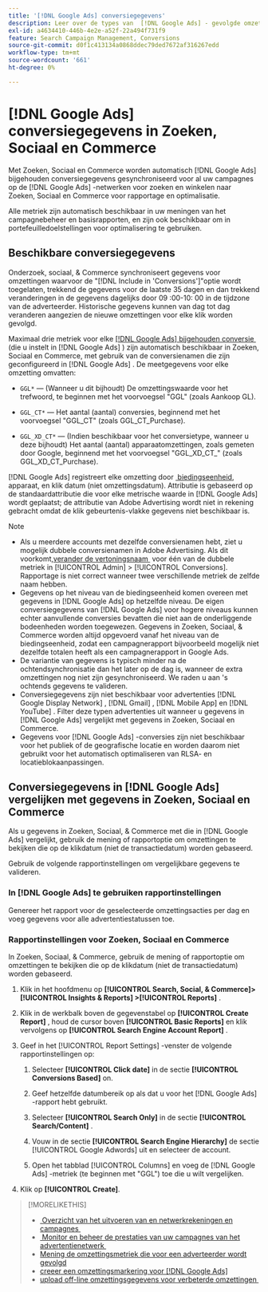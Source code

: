 ```yaml
---
title: '[!DNL Google Ads] conversiegegevens'
description: Leer over de types van  [!DNL Google Ads] - gevolgde omzettingsgegevens beschikbaar in Onderzoek, Sociale, & Commerce.
exl-id: a4634410-446b-4e2e-a52f-22a494f731f9
feature: Search Campaign Management, Conversions
source-git-commit: d0f1c413134a0868ddec79ded7672af316267edd
workflow-type: tm+mt
source-wordcount: '661'
ht-degree: 0%

---
```


# [!DNL Google Ads] conversiegegevens in Zoeken, Sociaal en Commerce

Met Zoeken, Sociaal en Commerce worden automatisch [!DNL Google Ads] bijgehouden conversiegegevens gesynchroniseerd voor al uw campagnes op de [!DNL Google Ads] -netwerken voor zoeken en winkelen naar Zoeken, Sociaal en Commerce voor rapportage en optimalisatie.

Alle metriek zijn automatisch beschikbaar in uw meningen van het campagnebeheer en basisrapporten, en zijn ook beschikbaar om in portefeuilledoelstellingen voor optimalisering te gebruiken.

## Beschikbare conversiegegevens

Onderzoek, sociaal, &amp; Commerce synchroniseert gegevens voor omzettingen waarvoor de &quot;[!DNL Include in 'Conversions']&quot;optie wordt toegelaten, trekkend de gegevens voor de laatste 35 dagen en dan trekkend veranderingen in de gegevens dagelijks door 09 :00-10: 00 in de tijdzone van de adverteerder. Historische gegevens kunnen van dag tot dag veranderen aangezien de nieuwe omzettingen voor elke klik worden gevolgd.

Maximaal drie metriek voor elke [[!DNL Google Ads] bijgehouden conversie &#x200B;](https://support.google.com/google-ads/answer/4677036) (die u instelt in [!DNL Google Ads] ) zijn automatisch beschikbaar in Zoeken, Sociaal en Commerce, met gebruik van de conversienamen die zijn geconfigureerd in [!DNL Google Ads] . De meetgegevens voor elke omzetting omvatten:

<!--

* `<conversion-name>` &mdash; (When you track it) The conversion value for the keyword, beginning with the "GGL" prefix (such as GGL Purchase).

`CT_<conversion-name>` &mdash; The number (count) of conversions, beginning with the "GGL_CT" prefix (such as GGL_CT_Purchase).

* `XD_<conversion-name>` &mdash; (When available for the conversion type, when you track them) The number (count) of cross-device conversions, as measured by Google, beginning with the "GGL_XD_CT_" prefix (such as GGL_XD_CT_Purchase).

-->

* `GGL*` — (Wanneer u dit bijhoudt) De omzettingswaarde voor het trefwoord, te beginnen met het voorvoegsel &quot;GGL&quot; (zoals Aankoop GL).

* `GGL_CT*` — Het aantal (aantal) conversies, beginnend met het voorvoegsel &quot;GGL_CT&quot; (zoals GGL_CT_Purchase).

* `GGL_XD_CT*` — (Indien beschikbaar voor het conversietype, wanneer u deze bijhoudt) Het aantal (aantal) apparaatomzettingen, zoals gemeten door Google, beginnend met het voorvoegsel &quot;GGL_XD_CT_&quot; (zoals GGL_XD_CT_Purchase).

[!DNL Google Ads] registreert elke omzetting door [&#x200B; biedingseenheid &#x200B;](/help/search-social-commerce/glossary.md#a-b), apparaat, en klik datum (niet omzettingsdatum). Attributie is gebaseerd op de standaardattributie die voor elke metrische waarde in [!DNL Google Ads] wordt geplaatst; de attributie van Adobe Advertising wordt niet in rekening gebracht omdat de klik gebeurtenis-vlakke gegevens niet beschikbaar is.

>[!NOTE]
>
>* Als u meerdere accounts met dezelfde conversienamen hebt, ziet u mogelijk dubbele conversienamen in Adobe Advertising. Als dit voorkomt, [&#x200B; verander de vertoningsnaam &#x200B;](/help/search-social-commerce/admin/conversion-metrics/conversion-metric-edit-display-name.md) voor één van de dubbele metriek in [!UICONTROL Admin] > [!UICONTROL Conversions]. Rapportage is niet correct wanneer twee verschillende metriek de zelfde naam hebben.
>* Gegevens op het niveau van de biedingseenheid komen overeen met gegevens in [!DNL Google Ads] op hetzelfde niveau. De eigen conversiegegevens van [!DNL Google Ads] voor hogere niveaus kunnen echter aanvullende conversies bevatten die niet aan de onderliggende bodeenheden worden toegewezen. Gegevens in Zoeken, Sociaal, &amp; Commerce worden altijd opgevoerd vanaf het niveau van de biedingseenheid, zodat een campagnerapport bijvoorbeeld mogelijk niet dezelfde totalen heeft als een campagnerapport in Google Ads.
>* De variantie van gegevens is typisch minder na de ochtendsynchronisatie dan het later op de dag is, wanneer de extra omzettingen nog niet zijn gesynchroniseerd. We raden u aan &#39;s ochtends gegevens te valideren.
>* Conversiegegevens zijn niet beschikbaar voor advertenties [!DNL Google Display Network] , [!DNL Gmail] , [!DNL Mobile App] en [!DNL YouTube] . Filter deze typen advertenties uit wanneer u gegevens in [!DNL Google Ads] vergelijkt met gegevens in Zoeken, Sociaal en Commerce.
>* Gegevens voor [!DNL Google Ads] -conversies zijn niet beschikbaar voor het publiek of de geografische locatie en worden daarom niet gebruikt voor het automatisch optimaliseren van RLSA- en locatieblokaanpassingen.

## Conversiegegevens in [!DNL Google Ads] vergelijken met gegevens in Zoeken, Sociaal en Commerce

Als u gegevens in Zoeken, Sociaal, &amp; Commerce met die in [!DNL Google Ads] vergelijkt, gebruik de mening of rapportoptie om omzettingen te bekijken die op de klikdatum (niet de transactiedatum) worden gebaseerd.

Gebruik de volgende rapportinstellingen om vergelijkbare gegevens te valideren.

### In [!DNL Google Ads] te gebruiken rapportinstellingen

Genereer het rapport voor de geselecteerde omzettingsacties per dag en voeg gegevens voor alle advertentiestatussen toe.

<!-- 

1. In the main toolbar, select **[!DNL Reports] > [!DNL Report]**.

1. Select **[!DNL + Custom] > [!DNL Table]**.

1. From the left pane, specify the rows and columns in the report:
   
   1. Search for the **[!DNL Day]** field and it drag to the [!DNL Row] section.

   1. Search for the **[!DNL All conv].** field and it drag to the [!DNL Column] section.

   1. Search for the **[!DNL Conversion action]** field and it drag to the [!DNL Column] section.

1. In the report settings toolbar, select **[!DNL Filter] > [!DNL Ad status]**, and then select all boxes.

1. In the report settings toolbar, select **[!DNL Download] > [!DNL Excel .csv]**.

-->

### Rapportinstellingen voor Zoeken, Sociaal en Commerce

In Zoeken, Sociaal, &amp; Commerce, gebruik de mening of rapportoptie om omzettingen te bekijken die op de klikdatum (niet de transactiedatum) worden gebaseerd.

1. Klik in het hoofdmenu op **[!UICONTROL Search, Social, & Commerce]> [!UICONTROL Insights & Reports] >[!UICONTROL Reports]** .

1. Klik in de werkbalk boven de gegevenstabel op **[!UICONTROL Create Report]** , houd de cursor boven **[!UICONTROL Basic Reports]** en klik vervolgens op **[!UICONTROL Search Engine Account Report]** .

1. Geef in het [!UICONTROL Report Settings] -venster de volgende rapportinstellingen op:

   1. Selecteer **[!UICONTROL Click date]** in de sectie **[!UICONTROL Conversions Based]** on.

   1. Geef hetzelfde datumbereik op als dat u voor het [!DNL Google Ads] -rapport hebt gebruikt.

   1. Selecteer **[!UICONTROL Search Only]** in de sectie **[!UICONTROL Search/Content]** .

   1. Vouw in de sectie **[!UICONTROL Search Engine Hierarchy]** de sectie [!UICONTROL Google Adwords] uit en selecteer de account.

   1. Open het tabblad [!UICONTROL Columns] en voeg de [!DNL Google Ads] -metriek (te beginnen met &quot;GGL&quot;) toe die u wilt vergelijken.

1. Klik op **[!UICONTROL Create]**.

>[!MORELIKETHIS]
>
>* [&#x200B; Overzicht van het uitvoeren van en netwerkrekeningen en campagnes &#x200B;](campaign-implemention-overview.md)
>* [&#x200B; Monitor en beheer de prestaties van uw campagnes van het advertentienetwerk &#x200B;](monitor-performance-campaigns.md)
>* [&#x200B; Mening de omzettingsmetriek die voor een adverteerder wordt gevolgd &#x200B;](/help/search-social-commerce/admin/conversion-metrics/conversion-metric-view-tracked.md)
>* [&#x200B; creeer een omzettingsmarkering voor  [!DNL Google Ads]](/help/search-social-commerce/admin/conversion-metrics/conversion-tag-google.md)
>* [&#x200B; upload off-line omzettingsgegevens voor verbeterde omzettingen &#x200B;](/help/search-social-commerce/admin/conversion-metrics/upload-data-offline-conversions.md)
